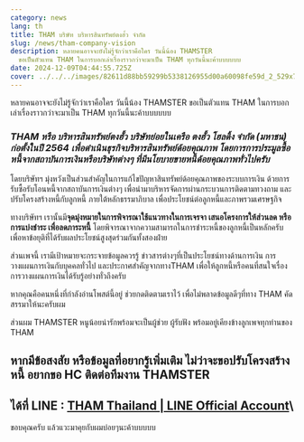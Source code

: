 ```yaml
---
category: news
lang: th
title: THAM บริษัท บริหารสินทรัพย์ตงฮํ้ว จำกัด
slug: /news/tham-company-vision
description: หลายคนอาจจะยังไม่รู้จักว่าเราคือใคร วันนี้น้อง THAMSTER
  ขอเป็นตัวแทน THAM ในการบอกเล่าเรื่องราวกว่าจะมาเป็น THAM ทุกวันนี้นะค้าบบบบบบ
date: 2024-12-09T04:44:55.725Z
cover: ../../../images/82611d88bb59299b5338126955d00a60098fe59d_2_529x750.jpeg
---
```

หลายคนอาจจะยังไม่รู้จักว่าเราคือใคร วันนี้น้อง THAMSTER ขอเป็นตัวแทน THAM ในการบอกเล่าเรื่องราวกว่าจะมาเป็น THAM ทุกวันนี้นะค้าบบบบบบ

### *THAM หรือ บริหารสินทรัพย์ตงฮั้ว บริษัทย่อยในเครือ ตงฮั้ว โฮลดิ้ง จำกัด (มหาชน) ก่อตั้งในปี 2564 เพื่อดำเนินธุรกิจบริหารสินทรัพย์ด้อยคุณภาพ โดยการการประมูลซื้อหนี้จากสถาบันการเงินหรือบริษัทต่างๆ ที่มีนโยบายขายหนี้ด้อยคุณภาพทั่วไปครับ*

โดยบริษัทฯ มุ่งหวังเป็นส่วนสำคัญในการแก้ไขปัญหาสินทรัพย์ด้อยคุณภาพของระบบการเงิน ด้วยการรับซื้อรับโอนหนี้จากสถาบันการเงินต่างๆ เพื่อนำมาบริหารจัดการผ่านกระบวนการติดตามทวงถาม และปรับโครงสร้างหนี้กับลูกหนี้ ภายใต้หลักธรรมาภิบาล เพื่อประโยชน์ต่อลูกหนี้และภาพรวมเศรษฐกิจ

ทางบริษัทฯ เรานั้นมี**จุดมุ่งหมายในการพิจารณาใช้แนวทางในการเจรจา เสนอโครงการให้ส่วนลด หรือการแบ่งชำระ เพื่อลดภาระหนี้** โดยพิจารณาจากความสามารถในการชำระหนี้ของลูกหนี้เป็นหลักครับ เพื่อหาข้อยุติที่ได้รับผลประโยชน์สูงสุดร่วมกันทั้งสองฝ่าย

ส่วนเพจนี้ เรามีเป้าหมายจะกระจายข้อมูลควรรู้ ข่าวสารต่างๆที่เป็นประโยชน์ทางด้านการเงิน การวางแผนการเงินกับบุคคลทั่วไป และประกาศสำคัญจากทางTHAM เพื่อให้ลูกหนี้หรือคนที่สนใจเรื่องการวางแผนการเงินได้รับรู้อย่างทั่วถึงครับ

หากคุณคือคนหนึ่งที่กำลังอ่านโพสต์นี้อยู่ ช่วยกดติดตามเราไว้ เพื่อไม่พลาดข้อมูลดีๆที่ทาง THAM คัดสรรมาให้นะครับผม

ส่วนผม THAMSTER หนูน้อยน่ารักพร้อมจะเป็นผู้ช่วย ผู้รับฟัง พร้อมอยู่เคียงข้างลูกเพจทุกท่านของ THAM

## หากมีข้อสงสัย หรือข้อมูลที่อยากรู้เพิ่มเติม ไม่ว่าจะขอปรับโครงสร้างหนี้ อยากขอ HC ติดต่อทีมงาน THAMSTER 

## ได้ที่ LINE : [THAM Thailand | LINE Official Account](https://lin.ee/38M2xnN)\
ขอบคุณครับ แล้วแวะมาคุยกับผมบ่อยๆนะค้าบบบบบ